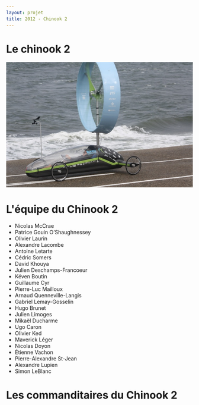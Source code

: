 ```yaml
---
layout: projet
title: 2012 - Chinook 2
---
```


Le chinook 2
============

![chinook2](pictures/chinook2.jpg)

L'équipe du Chinook 2
=====================

- Nicolas McCrae
- Patrice Gouin O’Shaughnessey
- Olivier Laurin
- Alexandre Lacombe
- Antoine Letarte
- Cédric Somers
- David Khouya
- Julien Deschamps-Francoeur
- Kéven Boutin
- Guillaume Cyr
- Pierre-Luc Mailloux
- Arnaud Quenneville-Langis
- Gabriel Lemay-Gosselin
- Hugo Brunet
- Julien Limoges
- Mikaël Ducharme
- Ugo Caron
- Olivier Ked
- Maverick Léger
- Nicolas Doyon
- Étienne Vachon
- Pierre-Alexandre St-Jean
- Alexandre Lupien
- Simon LeBlanc

Les commanditaires du Chinook 2
==================

